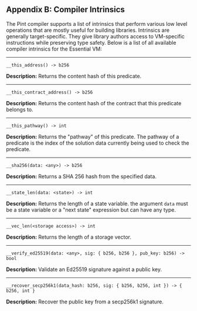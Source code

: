 ## Appendix B: Compiler Intrinsics

The Pint compiler supports a list of intrinsics that perform various low level operations that are
mostly useful for building libraries. Intrinsics are generally target-specific. They give library
authors access to VM-specific instructions while preserving type safety. Below is a list of all
available compiler intrinsics for the Essential VM:

---

```pint
__this_address() -> b256
```

**Description:** Returns the content hash of this predicate.

---

```pint
__this_contract_address() -> b256
```

**Description:** Returns the content hash of the contract that this predicate belongs to.

---

```pint
__this_pathway() -> int
```

**Description:** Returns the "pathway" of this predicate. The pathway of a predicate is the index of
the solution data currently being used to check the predicate.

---

```pint
__sha256(data: <any>) -> b256
```

**Description:** Returns a SHA 256 hash from the specified data.

---

```pint
__state_len(data: <state>) -> int
```

**Description:** Returns the length of a state variable. the argument `data` must be a state
variable or a "next state" expression but can have any type.

---

```pint
__vec_len(<storage access>) -> int
```

**Description:** Returns the length of a storage vector.

---

```pint
__verify_ed25519(data: <any>, sig: { b256, b256 }, pub_key: b256) -> bool
```

**Description:** Validate an Ed25519 signature against a public key.

---

```pint
__recover_secp256k1(data_hash: b256, sig: { b256, b256, int }) -> { b256, int }
```

**Description:** Recover the public key from a secp256k1 signature.
